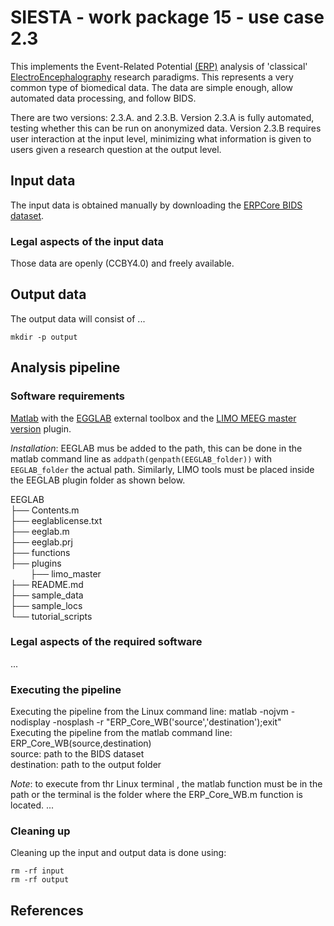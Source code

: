 # SIESTA - work package 15 - use case 2.3

This implements the Event-Related Potential [(ERP)](https://en.wikipedia.org/wiki/Event-related_potential) analysis of 'classical' [ElectroEncephalography](https://en.wikipedia.org/wiki/Electroencephalography) research paradigms. This represents a very common type of biomedical data.  The data are simple enough, allow automated data processing, and follow BIDS.

There are two versions: 2.3.A. and 2.3.B. Version 2.3.A is fully automated, testing whether this can be run on anonymized data. Version 2.3.B requires user interaction at the input level, minimizing what information is given to users given a research question at the output level.

## Input data

The input data is obtained manually by downloading the [ERPCore BIDS dataset](https://osf.io/9f5w7/files/osfstorage).

### Legal aspects of the input data

Those data are openly (CCBY4.0) and freely available.

## Output data

The output data will consist of ...

```console
mkdir -p output
```

## Analysis pipeline

### Software requirements

[Matlab]() with the [EGGLAB]() external toolbox and the [LIMO MEEG master version](https://github.com/LIMO-EEG-Toolbox/limo_tools/tree/master) plugin.   
  
*Installation*:  EEGLAB mus be added to the path, this can be done in the matlab command line as ``addpath(genpath(EEGLAB_folder))`` with `EEGLAB_folder` the actual path. Similarly, LIMO tools must be placed inside the EEGLAB plugin folder as shown below.  
  
EEGLAB  
├── Contents.m  
├── eeglablicense.txt  
├── eeglab.m  
├── eeglab.prj  
├── functions  
├── plugins  
&nbsp; &nbsp; &nbsp; &nbsp; ├── limo_master  
├── README.md  
├── sample_data  
├── sample_locs  
└── tutorial_scripts  
  
### Legal aspects of the required software

...

### Executing the pipeline

Executing the pipeline from the Linux command line: matlab -nojvm -nodisplay -nosplash -r "ERP_Core_WB('source','destination');exit"  
Executing the pipeline from the matlab command line: ERP_Core_WB(source,destination)  
source: path to the BIDS dataset  
destination: path to the output folder  

*Note*: to execute from thr Linux terminal , the matlab function must be in the path or the terminal is the folder where the ERP_Core_WB.m function is located.
    ...

### Cleaning up

Cleaning up the input and output data is done using:

```console
rm -rf input
rm -rf output
```

## References

[1]: https://www.example.com
[2]: https://www.markdownguide.org/cheat-sheet/
